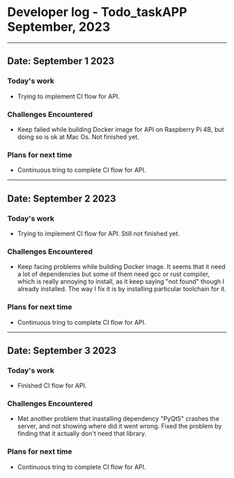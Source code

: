 # Developer log - Todo_taskAPP September, 2023
---
## Date: September 1 2023
### Today's work
- Trying to implement CI flow for API.
### Challenges Encountered
- Keep failed while building Docker image for API on Raspberry Pi 4B, but doing so is ok at Mac Os. Not finished yet.
### Plans for next time
- Continuous tring to complete CI flow for API.
---
## Date: September 2 2023
### Today's work
- Trying to implement CI flow for API. Still not finished yet.
### Challenges Encountered
- Keep facing problems while building Docker image. It seems that it need a lot of dependencies but some of them need gcc or rust compiler, which is really annoying to install, as it keep saying "not found" though I already installed. The way I fix it is by installing particular toolchain for it.
### Plans for next time
- Continuous tring to complete CI flow for API.
---
## Date: September 3 2023
### Today's work
- Finished CI flow for API.
### Challenges Encountered
- Met another problem that inastalling dependency "PyQt5" crashes the server, and not showing where did it went wrong. Fixed the problem by finding that it actually don't need that library.
### Plans for next time
- Continuous tring to complete CI flow for API.
